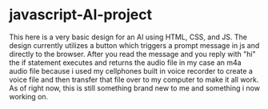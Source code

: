 # javascript-AI-project
This here is a very basic design for an AI using HTML, CSS, and JS. The design currently utilizes a button which triggers a prompt message in js and directly to the browser. After you read the message and you reply with "hi" the if statement executes and returns the audio file in my case an m4a audio file because i used my cellphones built in voice recorder to create a voice file and then transfer that file over to my computer to make it all work. As of right now, this is still something brand new to me and something i now working on.
